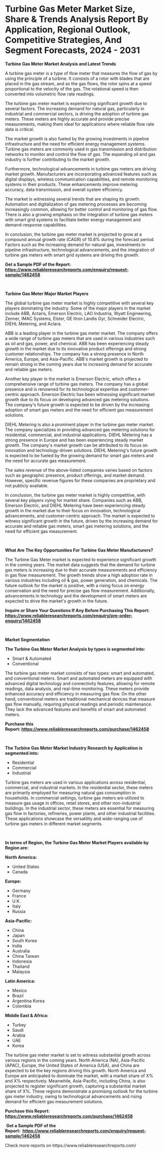 <p><h1>Turbine Gas Meter Market Size, Share & Trends Analysis Report By Application, Regional Outlook, Competitive Strategies, And Segment Forecasts, 2024 - 2031</h1></p><p><strong>Turbine Gas Meter Market Analysis and Latest Trends</strong></p>
<p><p>A turbine gas meter is a type of flow meter that measures the flow of gas by using the principle of a turbine. It consists of a rotor with blades that are placed in the gas stream, and as the gas flows, the rotor spins at a speed proportional to the velocity of the gas. The rotational speed is then converted into volumetric flow rate readings.</p><p>The turbine gas meter market is experiencing significant growth due to several factors. The increasing demand for natural gas, particularly in industrial and commercial sectors, is driving the adoption of turbine gas meters. These meters are highly accurate and provide precise measurements, making them ideal for applications where reliable flow rate data is critical.</p><p>The market growth is also fueled by the growing investments in pipeline infrastructure and the need for efficient energy management systems. Turbine gas meters are commonly used in gas transmission and distribution networks to monitor and control the flow of gas. The expanding oil and gas industry is further contributing to the market growth.</p><p>Furthermore, technological advancements in turbine gas meters are driving market growth. Manufacturers are incorporating advanced features such as digital displays, wireless communication capabilities, and remote monitoring systems in their products. These enhancements improve metering accuracy, data transmission, and overall system efficiency.</p><p>The market is witnessing several trends that are shaping its growth. Automation and digitalization of gas metering processes are becoming increasingly common, allowing for better control and monitoring of gas flow. There is also a growing emphasis on the integration of turbine gas meters with smart grid systems to facilitate better energy management and demand-response capabilities.</p><p>In conclusion, the turbine gas meter market is projected to grow at a compound annual growth rate (CAGR) of 10.8% during the forecast period. Factors such as the increasing demand for natural gas, investments in pipeline infrastructure, technological advancements, and the integration of turbine gas meters with smart grid systems are driving this growth.</p></p>
<p><strong>Get a Sample PDF of the Report:&nbsp; <a href="https://www.reliableresearchreports.com/enquiry/request-sample/1462458">https://www.reliableresearchreports.com/enquiry/request-sample/1462458</a></strong></p>
<p>&nbsp;</p>
<p><strong>Turbine Gas Meter Major Market Players</strong></p>
<p><p>The global turbine gas meter market is highly competitive with several key players dominating the industry. Some of the major players in the market include ABB, Actaris, Emerson Electric, LAO Industria, Wyatt Engineering, Zenner, IMAC Systems, Elster, GE Itron Landis Gyr, Schneider Electric, DIEHL Metering, and Aclara.</p><p>ABB is a leading player in the turbine gas meter market. The company offers a wide range of turbine gas meters that are used in various industries such as oil and gas, power, and chemical. ABB has been experiencing steady growth in the market due to its innovative product offerings and strong customer relationships. The company has a strong presence in North America, Europe, and Asia-Pacific. ABB's market growth is projected to remain strong in the coming years due to increasing demand for accurate and reliable gas meters.</p><p>Another key player in the market is Emerson Electric, which offers a comprehensive range of turbine gas meters. The company has a global presence and is renowned for its technological expertise and customer-centric approach. Emerson Electric has been witnessing significant market growth due to its focus on developing advanced gas metering solutions. The company's future growth is expected to be driven by the increasing adoption of smart gas meters and the need for efficient gas measurement solutions.</p><p>DIEHL Metering is also a prominent player in the turbine gas meter market. The company specializes in providing advanced gas metering solutions for residential, commercial, and industrial applications. DIEHL Metering has a strong presence in Europe and has been experiencing steady market growth. The company's market growth can be attributed to its focus on innovation and technology-driven solutions. DIEHL Metering's future growth is expected to be fueled by the growing demand for smart gas meters and the need for accurate gas measurement.</p><p>The sales revenue of the above-listed companies varies based on factors such as geographic presence, product offerings, and market demand. However, specific revenue figures for these companies are proprietary and not publicly available.</p><p>In conclusion, the turbine gas meter market is highly competitive, with several key players vying for market share. Companies such as ABB, Emerson Electric, and DIEHL Metering have been experiencing steady growth in the market due to their focus on innovation, technological advancements, and customer-centric approach. The market is expected to witness significant growth in the future, driven by the increasing demand for accurate and reliable gas meters, smart gas metering solutions, and the need for efficient gas measurement.</p></p>
<p>&nbsp;</p>
<p><strong>What Are The Key Opportunities For Turbine Gas Meter Manufacturers?</strong></p>
<p><p>The Turbine Gas Meter market is expected to experience significant growth in the coming years. The market data suggests that the demand for turbine gas meters is increasing due to their accurate measurements and efficiency in gas flow measurement. The growth trends show a high adoption rate in various industries including oil & gas, power generation, and chemicals. The future outlook for the market is positive, with a rising focus on energy conservation and the need for precise gas flow measurement. Additionally, advancements in technology and the development of smart meters are expected to drive the market's growth in the future.</p></p>
<p><strong>Inquire or Share Your Questions If Any Before Purchasing This Report: <a href="https://www.reliableresearchreports.com/enquiry/pre-order-enquiry/1462458">https://www.reliableresearchreports.com/enquiry/pre-order-enquiry/1462458</a></strong></p>
<p>&nbsp;</p>
<p><strong>Market Segmentation</strong></p>
<p><strong>The Turbine Gas Meter Market Analysis by types is segmented into:</strong></p>
<p><ul><li>Smart & Automated</li><li>Conventional</li></ul></p>
<p><p>The turbine gas meter market consists of two types: smart and automated, and conventional meters. Smart and automated meters are equipped with advanced digital technology and connectivity features, allowing for remote readings, data analysis, and real-time monitoring. These meters provide enhanced accuracy and efficiency in measuring gas flow. On the other hand, conventional meters are traditional mechanical devices that measure gas flow manually, requiring physical readings and periodic maintenance. They lack the advanced features and benefits of smart and automated meters.</p></p>
<p><strong>Purchase this Report:&nbsp;<a href="https://www.reliableresearchreports.com/purchase/1462458">https://www.reliableresearchreports.com/purchase/1462458</a></strong></p>
<p>&nbsp;</p>
<p><strong>The Turbine Gas Meter Market Industry Research by Application is segmented into:</strong></p>
<p><ul><li>Residential</li><li>Commercial</li><li>Industrial</li></ul></p>
<p><p>Turbine gas meters are used in various applications across residential, commercial, and industrial markets. In the residential sector, these meters are primarily employed for measuring natural gas consumption in households. In commercial settings, turbine gas meters are utilized to measure gas usage in offices, retail stores, and other non-industrial buildings. In the industrial sector, these meters are essential for measuring gas flow in factories, refineries, power plants, and other industrial facilities. These applications showcase the versatility and wide-ranging use of turbine gas meters in different market segments.</p></p>
<p>&nbsp;</p>
<p><strong>In terms of Region, the Turbine Gas Meter Market Players available by Region are:</strong></p>
<p>
    <p> <strong> North America: </strong>
        <ul>
            <li>United States</li>
            <li>Canada</li>
        </ul>
        </p> 
    <p> <strong> Europe: </strong>
        <ul>
            <li>Germany</li>
            <li>France</li>
            <li>U.K.</li>
            <li>Italy</li>
            <li>Russia</li>
        </ul>
        </p> 
    <p> <strong> Asia-Pacific: </strong>
        <ul>
            <li>China</li>
            <li>Japan</li>
            <li>South Korea</li>
            <li>India</li>
            <li>Australia</li>
            <li>China Taiwan</li>
            <li>Indonesia</li>
            <li>Thailand</li>
            <li>Malaysia</li>
        </ul>
        </p> 
    <p> <strong> Latin America: </strong>
        <ul>
            <li>Mexico</li>
            <li>Brazil</li>
            <li>Argentina Korea</li>
            <li>Colombia</li>
        </ul>
        </p> 
    <p> <strong> Middle East & Africa: </strong>
        <ul>
            <li>Turkey</li>
            <li>Saudi</li>
            <li>Arabia</li>
            <li>UAE</li>
            <li>Korea</li>
        </ul>
    </p>
    </p>
<p><p>The turbine gas meter market is set to witness substantial growth across various regions in the coming years. North America (NA), Asia-Pacific (APAC), Europe, the United States of America (USA), and China are expected to be the key regions driving this growth. North America and Europe are anticipated to dominate the market, with a market share of X% and X% respectively. Meanwhile, Asia-Pacific, including China, is also projected to register significant growth, capturing a substantial market share of X%. These regions demonstrate a promising outlook for the turbine gas meter industry, owing to technological advancements and rising demand for efficient gas measurement solutions.</p></p>
<p><strong>Purchase this Report: <a href="https://www.reliableresearchreports.com/purchase/1462458">https://www.reliableresearchreports.com/purchase/1462458</a></strong></p>
<p>&nbsp;<strong>Get a Sample PDF of the Report:&nbsp;&nbsp;<a href="https://www.reliableresearchreports.com/enquiry/request-sample/1462458">https://www.reliableresearchreports.com/enquiry/request-sample/1462458</a></strong></p>
<p><strong></strong></p>
<p>Check more reports on https://www.reliableresearchreports.com/</p>